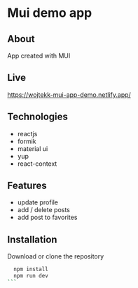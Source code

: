 # Mui demo app

## About

App created with MUI

## Live

https://wojtekk-mui-app-demo.netlify.app/

## Technologies

- reactjs
- formik
- material ui
- yup
- react-context

## Features

- update profile
- add / delete posts
- add post to favorites

## Installation

Download or clone the repository

````bash
  npm install
  npm run dev
```
````
